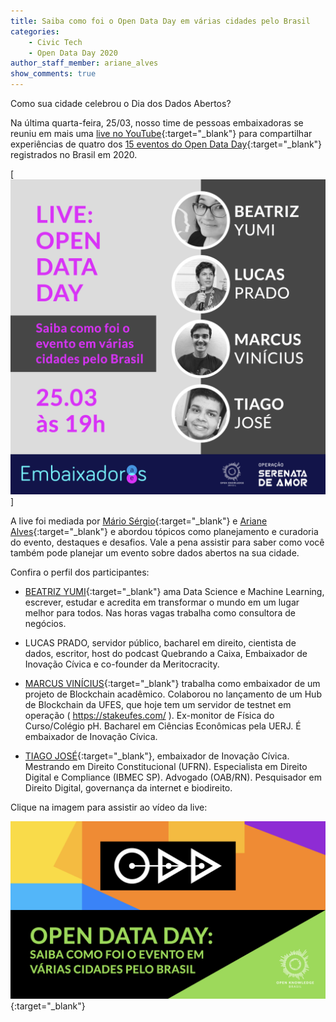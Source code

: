 ```yaml
---
title: Saiba como foi o Open Data Day em várias cidades pelo Brasil
categories:
    - Civic Tech
    - Open Data Day 2020
author_staff_member: ariane_alves
show_comments: true
---
```


Como sua cidade celebrou o Dia dos Dados Abertos? 

Na última quarta-feira, 25/03, nosso time de pessoas embaixadoras se reuniu em mais uma [live no YouTube](https://www.youtube.com/watch?v=-vcTmiON8Y4){:target="_blank"} para compartilhar experiências de quatro dos [15 eventos do Open Data Day](https://opendataday.org/#map){:target="_blank"} registrados no Brasil em 2020.  


[![Chamada para Live Como Foi o ODD](/images/posts/2020-04-01-como-foi-ODD-card.png)]

A live foi mediada por [Mário Sérgio](https://twitter.com/sergiomarioq){:target="_blank"} e [Ariane Alves](https://twitter.com/ArianeCml){:target="_blank"} e abordou tópicos como planejamento e curadoria do evento, destaques e desafios. Vale a pena assistir para saber como você também pode planejar um evento sobre dados abertos na sua cidade.

Confira o perfil dos participantes:

-   [BEATRIZ YUMI](https://twitter.com/beayumi){:target="_blank"} ama Data Science e Machine Learning, escrever, estudar e acredita em transformar o mundo em um lugar melhor para todos. Nas horas vagas trabalha como consultora de negócios. 

- LUCAS PRADO, servidor público, bacharel em direito, cientista de dados, escritor, host do podcast Quebrando a Caixa, Embaixador de Inovação Cívica e co-founder da Meritocracity.

- [MARCUS VINÍCIUS](https://twitter.com/marcusoregano){:target="_blank"} trabalha como embaixador de um projeto de Blockchain acadêmico. Colaborou no lançamento de um Hub de Blockchain da UFES, que hoje tem um servidor de testnet em operação ( https://stakeufes.com/ ). Ex-monitor de Física do Curso/Colégio pH. Bacharel em Ciências Econômicas pela UERJ. É embaixador de Inovação Cívica.

- [TIAGO JOSÉ](https://www.linkedin.com/in/tiagojosebezerra){:target="_blank"}, embaixador de Inovação Cívica. Mestrando em Direito Constitucional (UFRN). Especialista em Direito Digital e Compliance (IBMEC SP). Advogado (OAB/RN). Pesquisador em Direito Digital, governança da internet e biodireito.

Clique na imagem para assistir ao vídeo da live:

[![Live Como Foi o ODD](/images/posts/2020-04-01-capa-como-foi-ODD.png)](https://www.youtube.com/watch?v=-vcTmiON8Y4){:target="_blank"}  
